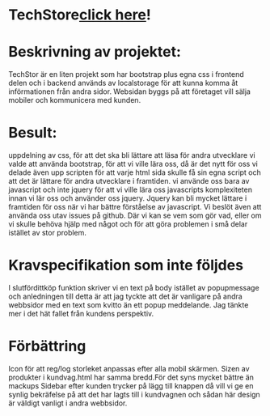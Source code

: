 # TechStore[click here](https://sakinemazlomyar.github.io/TechStore/)!


# Beskrivning av projektet:
TechStor är en liten projekt som har bootstrap plus egna css i frontend delen och i backend används av localstorage för att kunna komma åt införmationen från andra sidor. Websidan byggs på att företaget vill sälja mobiler och kommunicera med kunden.


# Besult:
uppdelning av css, för att det ska bli lättare att läsa för andra utvecklare
vi valde att använda bootstrap, för att vi ville lära oss, då är det nytt för oss 
vi delade även upp scripten  för att varje html sida  skulle få sin egna  script och att det är lättare för andra utvecklare i framtiden.
vi använde oss bara av javascript och inte jquery för att vi ville lära oss javascripts komplexiteten  innan vi lär oss och använder oss jquery. Jquery kan bli mycket lättare  i framtiden för oss när vi har bättre förståelse av javascript.
Vi beslöt även att använda oss utav issues på github. Där vi kan se vem som gör vad, eller om vi skulle behöva hjälp med något och för att göra problemen i små delar istället av stor problem.

# Kravspecifikation som inte följdes
I slutfördittköp funktion skriver vi en text på body istället av popupmessage och anledningen till detta är att  jag tyckte att det är vanligare på andra webbsidor med en text som kvitto än ett popup meddelande. Jag tänkte mer i det hät fallet  från kundens perspektiv.

# Förbättring 
Icon för att reg/log storleket anpassas efter alla mobil skärmen.
Sizen av produkter i kundvag.html har samma bredd.För det syns mycket bättre än mackups 
Sidebar efter kunden trycker på lägg till knappen då vill vi ge en synlig bekräfelse på att det har lagts till i kundvagnen och sådan här design är väldigt vanligt i andra webbsidor. 

